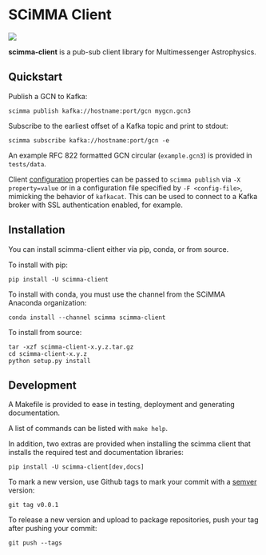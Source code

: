 SCiMMA Client
=============

![](https://github.com/scimma/client_library/workflows/build/badge.svg)

**scimma-client** is a pub-sub client library for Multimessenger Astrophysics.

## Quickstart

Publish a GCN to Kafka:

```
scimma publish kafka://hostname:port/gcn mygcn.gcn3
```

Subscribe to the earliest offset of a Kafka topic and print to stdout:
```
scimma subscribe kafka://hostname:port/gcn -e
```

An example RFC 822 formatted GCN circular (`example.gcn3`) is provided in
`tests/data`.

Client [configuration](https://github.com/edenhill/librdkafka/blob/master/CONFIGURATION.md)
properties can be passed to `scimma publish` via `-X property=value` or in a configuration
file specified by `-F <config-file>`, mimicking the behavior of `kafkacat`. This can be
used to connect to a Kafka broker with SSL authentication enabled, for example.

## Installation

You can install scimma-client either via pip, conda, or from source.

To install with pip:

```
pip install -U scimma-client
```

To install with conda, you must use the channel from the SCiMMA Anaconda organization:

```
conda install --channel scimma scimma-client
```

To install from source:

```
tar -xzf scimma-client-x.y.z.tar.gz
cd scimma-client-x.y.z
python setup.py install
```

## Development

A Makefile is provided to ease in testing, deployment and generating documentation.

A list of commands can be listed with `make help`.

In addition, two extras are provided when installing the scimma client that installs
the required test and documentation libraries:

```
pip install -U scimma-client[dev,docs]
```

To mark a new version, use Github tags to mark your commit with a [semver](https://semver.org/) version:
```
git tag v0.0.1
```

To release a new version and upload to package repositories, push your tag after pushing your commit:
```
git push --tags
```
